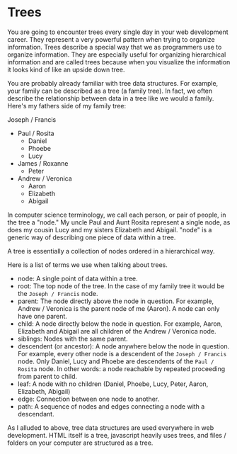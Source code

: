 # Trees

You are going to encounter trees every single day in your web development career. They represent a very powerful pattern when trying to organize information. Trees describe a special way that we as programmers use to organize information. They are especially useful for organizing hierarchical information and are called trees because when you visualize the information it looks kind of like an upside down tree.

You are probably already familiar with tree data structures. For example, your family can be described as a tree (a family tree). In fact, we often describe the relationship between data in a tree like we would a family. Here's my fathers side of my family tree:


Joseph / Francis
 - Paul / Rosita
 	- Daniel
 	- Phoebe
 	- Lucy
 - James / Roxanne
 	- Peter
 - Andrew / Veronica
 	- Aaron
 	- Elizabeth
 	- Abigail

In computer science terminology, we call each person, or pair of people, in the tree a "node." My uncle Paul and Aunt Rosita represent a single node, as does my cousin Lucy and my sisters Elizabeth and Abigail. "node" is a generic way of describing one piece of data within a tree.

A tree is essentially a collection of nodes ordered in a hierarchical way.

Here is a list of terms we use when talking about trees.

- node: A single point of data within a tree.
- root: The top node of the tree. In the case of my family tree it would be the `Joseph / Francis` node.
- parent: The node directly above the node in question. For example, Andrew / Veronica is the parent node of me (Aaron). A node can only have one parent.
- child: A node directly below the node in question. For example, Aaron, Elizabeth and Abigail are all children of the Andrew / Veronica node.
- siblings: Nodes with the same parent.
- descendent (or ancestor): A node anywhere below the node in question. For example, every other node is a descendent of the `Joseph / Francis` node. Only Daniel, Lucy and Phoebe are descendents of the `Paul / Rosita` node. In other words: a node reachable by repeated proceeding from parent to child.
- leaf: A node with no children (Daniel, Phoebe, Lucy, Peter, Aaron, Elizabeth, Abigail)
- edge: Connection between one node to another.
- path: A sequence of nodes and edges connecting a node with a descendant.

As I alluded to above, tree data structures are used everywhere in web development. HTML itself is a tree, javascript heavily uses trees, and files / folders on your computer are structured as a tree.
